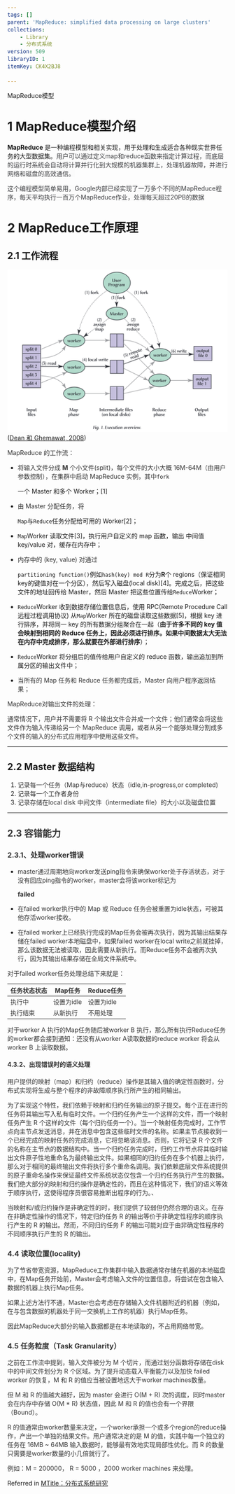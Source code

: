 ```yaml
---
tags: []
parent: 'MapReduce: simplified data processing on large clusters'
collections:
    - Library
    - 分布式系统
version: 509
libraryID: 1
itemKey: CK4X2BJ8

---
```

MapReduce模型

# 1 MapReduce模型介绍

**MapReduce** 是一种编程模型和相关实现，用于处理和生成适合各种现实世界任务的大型数据集。<span style="color: rgb(62, 63, 66)"><span style="background-color: rgb(251, 251, 251)">用户可以通过定义map和reduce函数来指定计算过程，而底层的运行时系统会自动将计算并行化到大规模的机器集群上，处理机器故障，并进行网络和磁盘的高效通信。</span></span>

<span style="color: rgb(62, 63, 66)"><span style="background-color: rgb(251, 251, 251)">这个编程模型简单易用，Google内部已经实现了一万多个不同的MapReduce程序，每天平均执行一百万个MapReduce作业，处理每天超过20PB的数据</span></span>

# 2 MapReduce工作原理

## 2.1 工作流程

![\<img alt="" data-attachment-key="F7YYEN8A" data-annotation="%7B%22attachmentURI%22%3A%22http%3A%2F%2Fzotero.org%2Fusers%2F12640518%2Fitems%2FUEA45RNH%22%2C%22annotationKey%22%3A%229QDJAQFC%22%2C%22color%22%3A%22%23ffd400%22%2C%22pageLabel%22%3A%223%22%2C%22position%22%3A%7B%22pageIndex%22%3A2%2C%22rects%22%3A%5B%5B74.423%2C383.885%2C538.846%2C726%5D%5D%7D%2C%22citationItem%22%3A%7B%22uris%22%3A%5B%22http%3A%2F%2Fzotero.org%2Fusers%2F12640518%2Fitems%2FMUH7F2C2%22%5D%2C%22locator%22%3A%223%22%7D%7D" width="774" height="570" src="attachments/F7YYEN8A.png" ztype="zimage">](attachments/F7YYEN8A.png)\
<span class="citation" data-citation="%7B%22citationItems%22%3A%5B%7B%22uris%22%3A%5B%22http%3A%2F%2Fzotero.org%2Fusers%2F12640518%2Fitems%2FMUH7F2C2%22%5D%7D%5D%2C%22properties%22%3A%7B%7D%7D" ztype="zcitation">(<span class="citation-item"><a href="zotero://select/library/items/MUH7F2C2">Dean 和 Ghemawat, 2008</a></span>)</span>

<span style="color: rgb(51, 51, 51)">MapReduce 的工作流：</span>

*   <span style="color: rgb(51, 51, 51)">将输入文件分成 </span>**<span style="color: rgb(51, 51, 51)">M</span>**<span style="color: rgb(51, 51, 51)"> 个小文件(split)，每个文件的大小大概 16M-64M（由用户参数控制），在集群中启动 MapReduce 实例，其中</span>`fork`

    一个 Master 和多个 Worker；\[1]

*   <span style="color: rgb(51, 51, 51)">由 Master 分配任务，将 </span>

    `Map`与`Reduce`任务分配给可用的 Worker\[2]；

*   `Map`Worker 读取文件\[3]，执行用户自定义的 map 函数，输出 中间值key/value 对，缓存在内存中；

*   <span style="color: rgb(51, 51, 51)">内存中的 (key, value) 对通过 </span>

    `partitioning function()`例如`hash(key) mod R`分为**R**个 regions（保证相同key的键值对在一个分区），然后写入磁盘(local disk)\[4]。完成之后，把这些文件的地址回传给 Master，然后 Master 把这些位置传给`Reduce`Worker；

*   `Reduce`Worker 收到数据存储位置信息后，使用 RPC(Remote Procedure Call远程过程调用协议) 从`Map`Worker 所在的磁盘读取这些数据\[5]，根据 key 进行排序，并将同一 key 的所有数据分组聚合在一起（**由于许多不同的 key 值会映射到相同的 Reduce 任务上，因此必须进行排序。如果中间数据太大无法在内存中完成排序，那么就要在外部进行排序**）；

*   `Reduce`Worker 将分组后的值传给用户自定义的 reduce 函数，输出追加到所属分区的输出文件中；

*   <span style="color: rgb(51, 51, 51)">当所有的 Map 任务和 Reduce 任务都完成后，Master 向用户程序返回结果；</span>

<span style="color: rgb(51, 51, 51)">MapReduce对输出文件的处理：</span>

<span style="color: rgb(51, 51, 51)">通常情况下，用户并不需要将 R 个输出文件合并成一个文件；他们通常会将这些文件作为输入传递给另一个 MapReduce 调用，或者从另一个能够处理分割成多个文件的输入的分布式应用程序中使用这些文件。</span>

***

## 2.2 Master 数据结构

1.  <span style="color: rgb(51, 51, 51)">记录每一个任务（Map与reduce）状态（idle,in-progress,or completed)</span>
2.  <span style="color: rgb(51, 51, 51)">记录每一个工作者身份</span>
3.  <span style="color: rgb(51, 51, 51)">记录存储在local disk 中间文件（intermediate file）的大小以及磁盘位置</span>

***

## <span style="color: rgb(51, 51, 51)">2.3 容错能力</span>

### <span style="color: rgb(51, 51, 51)">2.3.1、处理worker错误</span>

*   <span style="color: rgb(51, 51, 51)">master通过周期地向worker发送ping指令来确保worker处于存活状态，对于没有回应ping指令的worker，master会将该worker标记为 </span>

    **<span style="color: rgb(51, 51, 51)">failed</span>**

*   <span style="color: rgb(51, 51, 51)">在failed worker执行中的 Map 或 Reduce 任务会被重置为idle状态，可被其他存活worker接收。</span>

*   <span style="color: rgb(51, 51, 51)">在failed worker上已经执行完成的Map任务会被再次执行，因为其输出结果存储在failed worker本地磁盘中，如果failed worker在local write之前就挂掉，那么该数据无法被读取，因此需要从新执行。而Reduce任务不会被再次执行，因为其输出结果存储在全局文件系统中。</span>

<span style="color: rgb(51, 51, 51)">对于failed worker任务处理总结下来就是：</span>

| <span style="color: rgb(51, 51, 51)"><span style="background-color: var(--th-bg-color)">任务状态状态</span></span> | <span style="color: rgb(51, 51, 51)"><span style="background-color: var(--th-bg-color)">Map任务</span></span> | <span style="color: rgb(51, 51, 51)"><span style="background-color: var(--th-bg-color)">Reduce任务</span></span> |
| ------------------------------------------------------------------------------------------------------------ | ----------------------------------------------------------------------------------------------------------- | -------------------------------------------------------------------------------------------------------------- |
| <span style="color: rgb(51, 51, 51)">执行中</span>                                                              | <span style="color: rgb(51, 51, 51)">设置为idle</span>                                                         | <span style="color: rgb(51, 51, 51)">设置为idle</span>                                                            |
| <span style="color: rgb(51, 51, 51)"><span style="background-color: var(--tr-bg-color)">执行结束</span></span>   | <span style="color: rgb(51, 51, 51)"><span style="background-color: var(--tr-bg-color)">从新执行</span></span>  | <span style="color: rgb(51, 51, 51)"><span style="background-color: var(--tr-bg-color)">不用处理</span></span>     |

<span style="color: rgb(51, 51, 51)">对于worker A 执行的Map任务随后被worker B 执行，那么所有执行Reduce任务的worker都会接到通知：还没有从worker A读取数据的reduce worker 将会从worker B 上读取数据。</span>

#### <span style="color: rgb(51, 51, 51)">4.3.2、出现错误时的语义处理</span>

<span style="color: rgb(51, 51, 51)">用户提供的映射（map）和归约（reduce）操作是其输入值的确定性函数时，分布式实现将生成与整个程序的非故障顺序执行所产生的相同输出。</span>

<span style="color: rgb(51, 51, 51)">为了实现这个特性，我们依赖于映射和归约任务输出的原子提交。每个正在进行的任务将其输出写入私有临时文件。一个归约任务产生一个这样的文件，而一个映射任务产生 R 个这样的文件（每个归约任务一个）。当一个映射任务完成时，工作节点向主节点发送消息，并在消息中包含这些临时文件的名称。如果主节点接收到一个已经完成的映射任务的完成消息，它将忽略该消息。否则，它将记录 R 个文件的名称在主节点的数据结构中。当一个归约任务完成时，归约工作节点将其临时输出文件原子性地重命名为最终输出文件。如果相同的归约任务在多个机器上执行，那么对于相同的最终输出文件将执行多个重命名调用。我们依赖底层文件系统提供的原子重命名操作来保证最终文件系统状态仅包含一个归约任务执行产生的数据。我们绝大部分的映射和归约操作是确定性的，而且在这种情况下，我们的语义等效于顺序执行，这使得程序员很容易推断出程序的行为。、</span>

<span style="color: rgb(51, 51, 51)">当映射和/或归约操作是非确定性的时，我们提供了较弱但仍然合理的语义。在存在非确定性操作的情况下，特定归约任务 R 的输出等价于非确定性程序的顺序执行产生的 R 的输出。然而，不同归约任务 F 的输出可能对应于由非确定性程序的不同顺序执行产生的 R 的输出。</span>

### <span style="color: rgb(51, 51, 51)">4.4 读取位置(locality)</span>

<span style="color: rgb(51, 51, 51)">为了节省带宽资源，MapReduce工作集群中输入数据通常存储在机器的本地磁盘中，在Map任务开始前，Master会考虑输入文件的位置信息，将尝试在包含输入数据的机器上执行Map任务。</span>

<span style="color: rgb(51, 51, 51)">如果上述方法行不通，Master也会考虑在存储输入文件机器附近的机器（例如，在与包含数据的机器处于同一交换机上工作的机器）执行Map任务。</span>

<span style="color: rgb(51, 51, 51)">因此MapReduce大部分的输入数据都是在本地读取的，不占用网络带宽。</span>

### <span style="color: rgb(51, 51, 51)">4.5 任务粒度（Task Granularity）</span>

<span style="color: rgb(51, 51, 51)">之前在工作流中提到，输入文件被分为 M 个切片，而通过划分函数将存储在disk中的中间文件划分为 R 个区域。为了提升动态载入平衡能力以及加快 failed worker 的恢复，M 和 R 的值应当被设置地远大于worker machines数量。</span>

<span style="color: rgb(51, 51, 51)">但 M 和 R 的值越大越好，因为 master 会进行 O(M + R) 次的调度，同时master会在内存中存储 O(M * R) 状态值，因此 M 和 R 的值也会有一个界限（Bound）。</span>

<span style="color: rgb(51, 51, 51)">R 的值通常由worker数量来决定，一个worker承担一个或多个region的reduce操作，产出一个单独的结果文件。用户通常决定的是 M 的值，实践中每一个独立的任务在 16MB ~ 64MB 输入数据时，能够最有效地实现局部性优化。而 R 的数量只需要是worker数量的小几倍就行了。</span>

<span style="color: rgb(51, 51, 51)">例如：M = 200000， R = 5000 ，2000 worker machines 来处理。</span>

Referred in <a href="./MTitle：分布式系统研究-NPNE5ZQY.md" rel="noopener noreferrer nofollow" zhref="zotero://note/u/NPNE5ZQY/?ignore=1&#x26;line=2" ztype="znotelink" class="internal-link">MTitle：分布式系统研究</a>

